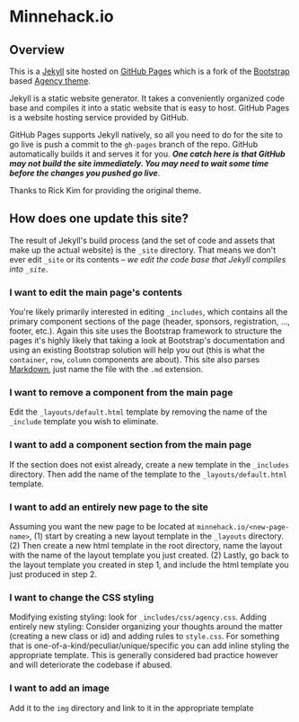 # Minnehack.io

## Overview

This is a [Jekyll](https://jekyllrb.com/) site hosted on [GitHub Pages](https://pages.github.com/) which is a fork of the [Bootstrap](http://getbootstrap.com/) based [Agency theme](https://github.com/y7kim/agency-jekyll-theme).

Jekyll is a static website generator. It takes a conveniently organized code base and compiles it into a static website that is easy to host. GitHub Pages is a website hosting service provided by GitHub.  

GitHub Pages supports Jekyll natively, so all you need to do for the site to go live is push a commit to the `gh-pages` branch of the repo.  GitHub automatically builds it and serves it for you.  ***One catch here is that GitHub may not build the site immediately.  You may need to wait some time before the changes you pushed go live***.

Thanks to Rick Kim for providing the original theme.

## How does one update this site?

The result of Jekyll's build process (and the set of code and assets that make up the actual website) is the `_site` directory.  That means we don't ever edit `_site` or its contents – *we edit the code base that Jekyll compiles into `_site`*.

### I want to edit the main page's contents
You're likely primarily interested in editing `_includes`, which contains all the primary component sections of the page (header, sponsors, registration, ..., footer, etc.).  Again this site uses the Bootstrap framework to structure the pages it's highly likely that taking  a look at Bootstrap's documentation and using an existing Bootstrap solution will help you out (this is what the `container`, `row`, `column` components are about).  This site also parses [Markdown](https://github.com/adam-p/markdown-here/wiki/Markdown-Cheatsheet), just name the file with the `.md` extension.

### I want to remove a component from the main page
Edit the `_layouts/default.html` template by removing the name of the `_include` template you wish to eliminate.

### I want to add a component section from the main page
If the section does not exist already, create a new template in the `_includes` directory.  Then add the name of the template to the `_layouts/default.html` template. 

### I want to add an entirely new page to the site
Assuming you want the new page to be located at `minnehack.io/<new-page-name>`, (1) start by creating a new layout template in the `_layouts` directory.  (2) Then create a new html template in the root directory, name the layout with the name of the layout template you just created.  (2) Lastly, go back to the layout template you created in step 1, and include the html template you just produced in step 2.   

### I want to change the CSS styling
Modifying existing styling: look for `_includes/css/agency.css`.
Adding entirely new styling: Consider organizing your thoughts around the matter (creating a new class or id) and adding rules to `style.css`. For something that is one-of-a-kind/peculiar/unique/specific you can add inline styling the appropriate template. This is generally considered bad practice however and will deteriorate the codebase if abused.

### I want to add an image
Add it to the `img` directory and link to it in the appropriate template







